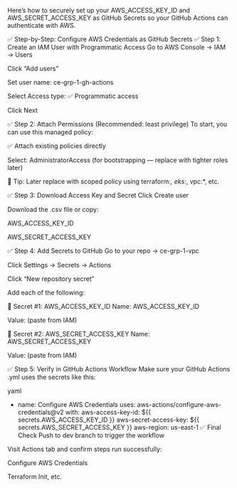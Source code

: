 Here’s how to securely set up your AWS_ACCESS_KEY_ID and AWS_SECRET_ACCESS_KEY as GitHub Secrets so your GitHub Actions can authenticate with AWS.

✅ Step-by-Step: Configure AWS Credentials as GitHub Secrets
✅ Step 1: Create an IAM User with Programmatic Access
Go to AWS Console → IAM → Users

Click “Add users”

Set user name: ce-grp-1-gh-actions

Select Access type: ✅ Programmatic access

Click Next

✅ Step 2: Attach Permissions (Recommended: least privilege)
To start, you can use this managed policy:

✅ Attach existing policies directly

Select: AdministratorAccess (for bootstrapping — replace with tighter roles later)

🔐 Tip: Later replace with scoped policy using terraform:*, eks:*, vpc:*, etc.

✅ Step 3: Download Access Key and Secret
Click Create user

Download the .csv file or copy:

AWS_ACCESS_KEY_ID

AWS_SECRET_ACCESS_KEY

✅ Step 4: Add Secrets to GitHub
Go to your repo → ce-grp-1-vpc

Click Settings → Secrets → Actions

Click “New repository secret”

Add each of the following:

🔐 Secret #1: AWS_ACCESS_KEY_ID
Name: AWS_ACCESS_KEY_ID

Value: (paste from IAM)

🔐 Secret #2: AWS_SECRET_ACCESS_KEY
Name: AWS_SECRET_ACCESS_KEY

Value: (paste from IAM)

✅ Step 5: Verify in GitHub Actions Workflow
Make sure your GitHub Actions .yml uses the secrets like this:

yaml

- name: Configure AWS Credentials
  uses: aws-actions/configure-aws-credentials@v2
  with:
    aws-access-key-id: ${{ secrets.AWS_ACCESS_KEY_ID }}
    aws-secret-access-key: ${{ secrets.AWS_SECRET_ACCESS_KEY }}
    aws-region: us-east-1
✅ Final Check
Push to dev branch to trigger the workflow

Visit Actions tab and confirm steps run successfully:

Configure AWS Credentials

Terraform Init, etc.

